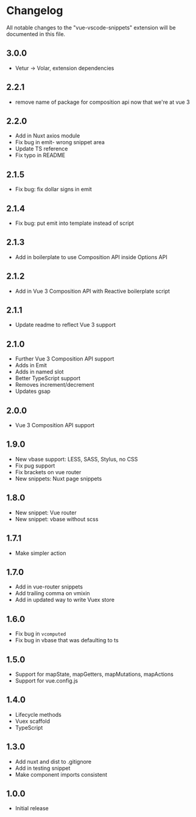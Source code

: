 # Changelog

All notable changes to the "vue-vscode-snippets" extension will be documented in this file.

## 3.0.0

- Vetur -> Volar, extension dependencies

## 2.2.1

- remove name of package for composition api now that we're at vue 3

## 2.2.0

- Add in Nuxt axios module
- Fix bug in emit- wrong snippet area
- Update TS reference
- Fix typo in README

## 2.1.5

- Fix bug: fix dollar signs in emit

## 2.1.4

- Fix bug: put emit into template instead of script

## 2.1.3

- Add in boilerplate to use Composition API inside Options API

## 2.1.2

- Add in Vue 3 Composition API with Reactive boilerplate script

## 2.1.1

- Update readme to reflect Vue 3 support

## 2.1.0

- Further Vue 3 Composition API support
- Adds in Emit
- Adds in named slot
- Better TypeScript support
- Removes increment/decrement
- Updates gsap

## 2.0.0

- Vue 3 Composition API support

## 1.9.0

- New vbase support: LESS, SASS, Stylus, no CSS
- Fix pug support
- Fix brackets on vue router
- New snippets: Nuxt page snippets

## 1.8.0

- New snippet: Vue router
- New snippet: vbase without scss

## 1.7.1

- Make simpler action

## 1.7.0

- Add in vue-router snippets
- Add trailing comma on vmixin
- Add in updated way to write Vuex store

## 1.6.0

- Fix bug in `vcomputed`
- Fix bug in vbase that was defaulting to ts

## 1.5.0

- Support for mapState, mapGetters, mapMutations, mapActions
- Support for vue.config.js

## 1.4.0

- Lifecycle methods
- Vuex scaffold
- TypeScript

## 1.3.0

- Add nuxt and dist to .gitignore
- Add in testing snippet
- Make component imports consistent

## 1.0.0

- Initial release
